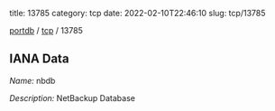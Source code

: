 title: 13785
category: tcp
date: 2022-02-10T22:46:10
slug: tcp/13785

[portdb](/) / [tcp](/category/tcp.html) / 13785


## IANA Data

_Name:_ nbdb

_Description:_ NetBackup Database

